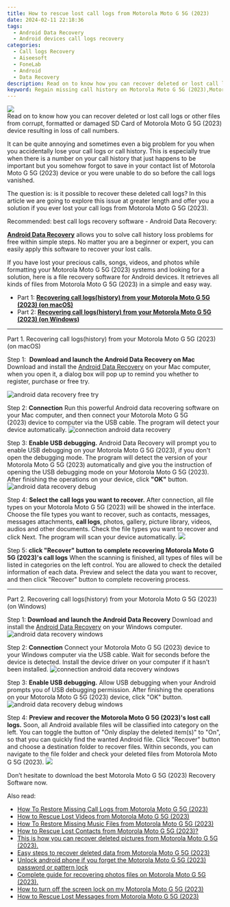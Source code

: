```yaml
---
title: How to rescue lost call logs from Motorola Moto G 5G (2023)
date: 2024-02-11 22:18:36
tags: 
  - Android Data Recovery
  - Android devices call logs recovery
categories: 
  - Call logs Recovery
  - Aiseesoft
  - FoneLab
  - Android
  - Data Recovery
description: Read on to know how you can recover deleted or lost call logs or other files from corrupt, formatted or damaged SD Card of Motorola Moto G 5G (2023) device resulting in loss of call numbers.
keyword: Regain missing call history on Motorola Moto G 5G (2023),Motorola Moto G 5G (2023) call logs retrieval,save erased call logs on Motorola Moto G 5G (2023),unerase call numbers from Motorola Moto G 5G (2023),undelete call numbers from Motorola Moto G 5G (2023),Motorola Moto G 5G (2023) call logs recovery,how to get call history back from Motorola Moto G 5G (2023),how can i find my deleted call history Motorola Moto G 5G (2023),how to recover call history Motorola Moto G 5G (2023),how to get the call history back on Motorola Moto G 5G (2023),how to recover deleted call history in Motorola Moto G 5G (2023),restore call history when deleted in Motorola Moto G 5G (2023)
---
```


<img src="https://img0mobiles.techidaily.com/images/best-assets/devices/motorola/motorola-moto-g-5g-(2023)/5.jpg" class="atpl-imgstyle"  />

<div class="atpl-content atpl-for-fonelab-android recover-call-logs">

<div class="atpl-post-description-part-1">
Read on to know how you can recover deleted or lost call logs or other files from corrupt, formatted or damaged SD Card of Motorola Moto G 5G (2023) device resulting in loss of call numbers.
</div>



<div class="atpl-post-description-part-2">
<div class="tpl-content-sub-paragraph-normal">
    <p>
      It can be quite annoying and sometimes even a big problem for you when you accidentally lose your call logs or call history. This is especially true when there is a number on your call history that just happens to be important but you somehow forgot to save in your contact list of Motorola Moto G 5G (2023) device or you were unable to do so before the call logs vanished.
    </p>
  </div>
  
  <div class="tpl-content-sub-paragraph-normal">
    <p>
      The question is: is it possible to recover these deleted call logs? In this article we are going to explore this issue at greater length and offer you a solution if you ever lost your call logs from Motorola Moto G 5G (2023).
    </p>
  </div>
</div>

<div class="atpl-post-description-part-3">
<div class="tpl-content-sub-paragraph-title">
    Recommended: best call logs recovery software - Android Data Recovery:
</div>
<div class="tpl-content-sub-paragraph-content">
  <p>
    <a href="https://tools.techidaily.com/aiseesoft-android-data-recovery/" target="_blank" rel="noopener"><strong>Android Data Recovery</strong></a> allows you to solve call history loss problems for free within simple steps. No matter you are a beginner or expert, you can easily apply this software to recover your lost calls.
  </p>
</div>
<div class="tpl-content-sub-paragraph-content">
  <p>
    If you have lost your precious calls, songs, videos, and photos while formatting your Motorola Moto G 5G (2023) systems and looking for a solution, here is a file recovery software for Android devices. It retrieves all kinds of files from Motorola Moto G 5G (2023) in a simple and easy way.
  </p>
</div>
</div>

<ul>
  <li>Part 1: <strong><a href="#p1"> Recovering call logs(history) from your Motorola Moto G 5G (2023)  (on macOS)</a></strong></li>
  <li>Part 2: <strong><a href="#p2"> Recovering call logs(history) from your Motorola Moto G 5G (2023)  (on Windows)</a></strong></li>
</ul>


<!-- Part 1 -->
<a id="p1" name="p1" ></a><hr>

<div>
  <span class="atpl-step-part-style">Part 1. Recovering call logs(history) from your Motorola Moto G 5G (2023) (on macOS)</span>
</div>

<span class="atpl-stepstyle-a"><span>Step 1: </span></span> <strong>Download and launch the Android Data Recovery on Mac</strong>
Download and install the <a href="https://tools.techidaily.com/aiseesoft-android-data-recovery/" target="_blank" rel="noopener">Android Data Recovery</a> on your Mac computer, when you open it, a dialog box will pop up to remind you whether to register, purchase or free try.

<img src="https://tools.techidaily.com/images/apps/aiseesoft/android-data-recovery/mac-free-try.png" class="atpl-imgstyle" alt="android data recovery free try" />

<span class="atpl-stepstyle-a"><span>Step 2: </span></span> <strong>Connection</strong>
Run this powerful Android data recovering software on your Mac computer, and then connect your Motorola Moto G 5G (2023) device to computer via the USB cable. The program will detect your device automatically.
<img src="https://tools.techidaily.com/images/apps/aiseesoft/android-data-recovery/mac-connection-interface.jpg" class="atpl-imgstyle" alt="connection android data recovery" />

<span class="atpl-stepstyle-a"><span>Step 3: </span></span> <strong>Enable USB debugging.</strong>
Android Data Recovery will prompt you to enable USB debugging on your Motorola Moto G 5G (2023), if you don't open the debugging mode. The program will detect the version of your Motorola Moto G 5G (2023) automatically and give you the instruction of opening the USB debugging mode on your Motorola Moto G 5G (2023). After finishing the operations on your device, click <strong>"OK"</strong> button.
<img src="https://tools.techidaily.com/images/apps/aiseesoft/android-data-recovery/mac-android-usb-debug.jpg"  class="atpl-imgstyle" alt="android data recovery debug" />

<span class="atpl-stepstyle-a"><span>Step 4: </span></span> <strong>Select the call logs you want to recover.</strong>
After connection, all file types on your Motorola Moto G 5G (2023) will be showed in the interface. Choose the file types you want to recover, such as contacts, messages, messages attachments, <b>call logs</b>, photos, gallery, picture library, videos, audios and other documents. Check the file types you want to recover and click Next. The program will scan your device automatically.
<img src="https://tools.techidaily.com/images/apps/aiseesoft/android-data-recovery/mac-choose-type-call-logs.jpg" class="atpl-imgstyle"  />

<span class="atpl-stepstyle-a"><span>Step 5: </span></span> <strong>click "Recover" button to  complete recovering Motorola Moto G 5G (2023)'s call logs</strong>
When the scanning is finished, all types of files will be listed in categories on the left control. You are allowed to check the detailed information of each data. Preview and select the data you want to recover, and then click "Recover" button to complete recovering process.


<a id="p2" name="p2"></a><hr>

<!-- Part 2 -->
<div>
  <span class="atpl-step-part-style">Part 2. Recovering call logs(history) from your Motorola Moto G 5G (2023) (on Windows)</span>
</div>

<span class="atpl-stepstyle-a"><span>Step 1: </span></span> <strong>Download and launch the Android Data Recovery</strong>
Download and install the <a href="https://tools.techidaily.com/aiseesoft-android-data-recovery/" target="_blank" rel="noopener">Android Data Recovery</a> on your Windows computer.
<img src="https://tools.techidaily.com/images/apps/aiseesoft/android-data-recovery/win-start-interface.png"  class="atpl-imgstyle" alt="android data recovery windows" />

<span class="atpl-stepstyle-a"><span>Step 2: </span></span> <strong>Connection</strong>
Connect your Motorola Moto G 5G (2023) device to your Windows computer via the USB cable. Wait for seconds before the device is detected. Install the device driver on your computer if it hasn't been installed.
<img src="https://tools.techidaily.com/images/apps/aiseesoft/android-data-recovery/win-connection-interface.png" class="atpl-imgstyle" alt="connection android data recovery windows" />

<span class="atpl-stepstyle-a"><span>Step 3: </span></span> <strong>Enable USB debugging.</strong>
Allow USB debugging when your Android prompts you of USB debugging permission. After finishing the operations on your Motorola Moto G 5G (2023) device, click "OK" button.
<img src="https://tools.techidaily.com/images/apps/aiseesoft/android-data-recovery/win-android-usb-debug.png" class="atpl-imgstyle" alt="android data recovery debug windows" />

<span class="atpl-stepstyle-a"><span>Step 4: </span></span> <strong>Preview and recover the Motorola Moto G 5G (2023)'s lost call logs.</strong>
Soon, all Android available files will be classified into category on the left. You can toggle the button of "Only display the deleted item(s)" to "On", so that you can quickly find the wanted Android file. Click "Recover" button and choose a destination folder to recover files. Within seconds, you can navigate to the file folder and check your deleted files from Motorola Moto G 5G (2023).
<img src="https://tools.techidaily.com/images/apps/aiseesoft/android-data-recovery/win-recover-call-logs.png" class="atpl-imgstyle"  />

<div class="atpl-post-description-part-4">
<div class="tpl-content-sub-paragraph-normal">
  <p>
    Don’t hesitate to download the best Motorola Moto G 5G (2023) Recovery Software now.
  </p>
</div>
</div>

<ins class="adsbygoogle"
     style="display:block"
     data-ad-client="ca-pub-7571918770474297"
     data-ad-slot="8358498916"
     data-ad-format="auto"
     data-full-width-responsive="true"></ins>

<span class="atpl-alsoreadstyle">Also read:</span>
<div><ul>
<li><a href="/how-to-restore-missing-call-logs-from-motorola-moto-g-5g-2023-by-fonelab-android-recover-call-logs/" target="_blank" rel="noopener"><u>How To  Restore Missing Call Logs from Motorola Moto G 5G (2023)</u></a></li>
<li><a href="/how-to-rescue-lost-videos-from-motorola-moto-g-5g-2023-by-fonelab-android-recover-video/" target="_blank" rel="noopener"><u>How to Rescue Lost Videos from Motorola Moto G 5G (2023)</u></a></li>
<li><a href="/how-to-restore-missing-music-files-from-motorola-moto-g-5g-2023-by-fonelab-android-recover-music/" target="_blank" rel="noopener"><u>How To  Restore Missing Music Files from Motorola Moto G 5G (2023)</u></a></li>
<li><a href="/how-to-rescue-lost-contacts-from-motorola-moto-g-5g-2023-by-fonelab-android-recover-contacts/" target="_blank" rel="noopener"><u>How to Rescue Lost Contacts from Motorola Moto G 5G (2023)?</u></a></li>
<li><a href="/this-is-how-you-can-recover-deleted-pictures-from-motorola-moto-g-5g-2023-by-fonelab-android-recover-pictures/" target="_blank" rel="noopener"><u>This is how you can recover deleted pictures from Motorola Moto G 5G (2023).</u></a></li>
<li><a href="/easy-steps-to-recover-deleted-data-from-motorola-moto-g-5g-2023-by-fonelab-android-recover-data/" target="_blank" rel="noopener"><u>Easy steps to recover deleted data from Motorola Moto G 5G (2023)</u></a></li>
<li><a href="/unlock-android-phone-if-you-forget-the-motorola-moto-g-5g-2023-password-or-pattern-lock-by-drfone-android-unlock-android-unlock/" target="_blank" rel="noopener"><u>Unlock android phone if you forget the Motorola Moto G 5G (2023) password or pattern lock</u></a></li>
<li><a href="/complete-guide-for-recovering-photos-files-on-motorola-moto-g-5g-2023-by-fonelab-android-recover-photos/" target="_blank" rel="noopener"><u>Complete guide for recovering photos files on Motorola Moto G 5G (2023).</u></a></li>
<li><a href="/how-to-turn-off-the-screen-lock-on-my-motorola-moto-g-5g-2023-by-drfone-android-unlock-android-unlock/" target="_blank" rel="noopener"><u>How to turn off the screen lock on my Motorola Moto G 5G (2023)</u></a></li>
<li><a href="/how-to-rescue-lost-messages-from-motorola-moto-g-5g-2023-by-fonelab-android-recover-messages/" target="_blank" rel="noopener"><u>How to Rescue Lost Messages from Motorola Moto G 5G (2023)</u></a></li>
</ul></div>

</div>
